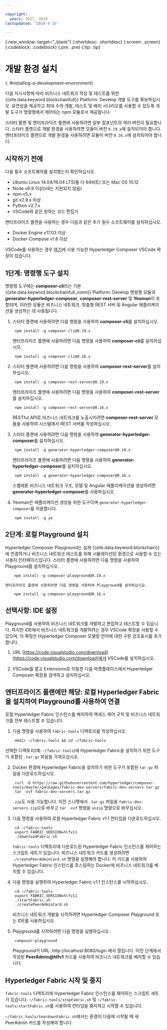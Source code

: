 ```yaml
---

copyright:
  years: 2017, 2018
lastupdated: "2018-5-15"

---
```


{:new_window: target="_blank"}
{:shortdesc: .shortdesc}
{:screen: .screen}
{:codeblock: .codeblock}
{:pre: .pre}
{:tip: .tip}

# 개발 환경 설치
{: #installing-a-development-environment}

다음 지시사항에 따라 비즈니스 네트워크 작성 및 테스트를 위한 {{site.data.keyword.blockchainfull}} Platform: Develop 개발 도구를 확보하십시오. 유연성을 제공하고 최대 수의 개발, 테스트 및 배치 시나리오를 사용할 수 있도록 개발 도구가 명령행에서 제어되는 npm 모듈로서 제공됩니다.

스타터 플랜 및 엔터프라이즈 플랜에 사용하려면 일부 컴포넌트의 여러 버전이 필요합니다. 스타터 플랜으로 개발 환경을 사용하려면 모듈이 버전 `0.19.x`에 설치되어야 합니다. 엔터프라이즈 플랜으로 개발 환경을 사용하려면 모듈이 버전 `0.16.x`에 설치되어야 합니다.

## 시작하기 전에

다음 필수 소프트웨어를 설치했는지 확인하십시오.

- Ubuntu Linux 14.04/16.04 LTS(둘 다 64비트) 또는 Mac OS 10.12
- Node v8.9 이상(v9는 지원되지 않음)
- npm v5.x
- git v2.9.x 이상
- Python v2.7.x
- VSCode와 같은 원하는 코드 편집기

엔터프라이즈 플랜을 사용하는 경우 다음과 같은 추가 필수 소프트웨어를 설치하십시오.

- Docker Engine v17.03 이상
- Docker-Compose v1.8 이상

VSCode를 사용하는 경우 [여기](https://marketplace.visualstudio.com/items?itemName=HyperledgerComposer.composer-support-client)에 사용 가능한 Hyperledger Composer VSCode 확장이 있습니다.

## 1단계: 명령행 도구 설치

명령행 도구에는 **composer-cli**라는 기본 {{site.data.keyword.blockchainfull_notm}} Platform: Develop 명령행 모듈과 **generator-hyperledger-composer**, **composer-rest-server** 및 **Yeoman**이 포함되며, 이러한 모듈은 비즈니스 네트워크, 맞춤형 REST 서버 및 Angular 애플리케이션을 생성하는 데 사용됩니다.

1. 스타터 플랜에 사용하려면 다음 명령을 사용하여 **composer-cli**를 설치하십시오.

        npm install -g composer-cli@0.19.x

    엔터프라이즈 플랜에 사용하려면 다음 명령을 사용하여 **composer-cli**를 설치하십시오.

        npm install -g composer-cli@0.16.x

2. 스타터 플랜에 사용하려면 다음 명령을 사용하여 **composer-rest-server**를 설치하십시오.

        npm install -g composer-rest-server@0.19.x

    엔터프라이즈 플랜에 사용하려면 다음 명령을 사용하여 **composer-rest-server**를 설치하십시오.

        npm install -g composer-rest-server@0.16.x

    RESTful API로 비즈니스 네트워크를 노출시키려면 **composer-rest-server** 모듈을 사용하여 시스템에서 REST 서버를 작성하십시오.

3. 스타터 플랜에 사용하려면 다음 명령을 사용하여 **generator-hyperledger-composer**를 설치하십시오.

        npm install -g generator-hyperledger-composer@0.19.x

    엔터프라이즈 플랜에 사용하려면 다음 명령을 사용하여 **generator-hyperledger-composer**를 설치하십시오.

        npm install -g generator-hyperledger-composer@0.16.x

    스켈레톤 비즈니스 네트워크 구조, 모델 및 Angular 애플리케이션을 생성하려면 **generator-hyperledger-composer**를 사용하십시오.

4. Yeoman은 애플리케이션 생성을 위한 도구이며 `generator-hyperledger-composer`를 이용합니다.

        npm install -g yo

## 2단계: 로컬 Playground 설치

Hyperledger Composer Playground는 실제 {{site.data.keyword.blockchain}}에 연결하거나 비즈니스 네트워크 테스트를 위해 시뮬레이션된 환경으로 사용할 수 있는 사용자 인터페이스입니다. 스타터 플랜에 사용하려면 다음 명령을 사용하여 Playground를 설치하십시오.

        npm install -g composer-playground@0.19.x

    엔터프라이즈 플랜에 사용하려면 다음 명령을 사용하여 Playground를 설치하십시오.

        npm install -g composer-playground@0.16.x

## 선택사항: IDE 설정

Playground를 사용하여 비즈니스 네트워크를 개발하고 편집하고 테스트할 수 있습니다. 하지만 IDE에서 비즈니스 네트워크를 개발하려는 경우 VSCode 확장을 사용할 수 있으며, 이 확장은 Hyperledger Composer 모델링 언어에 대한 구문 강조표시를 추가합니다.

1. URL [https://code.visualstudio.com/download](https://code.visualstudio.com/download)에서 VSCode를 설치하십시오.

2. VSCode를 열고 Extensions로 이동한 다음 마켓플레이스에서 Hyperledger Composer 확장을 검색하고 설치하십시오.

## 엔터프라이즈 플랜에만 해당: 로컬 Hyperledger Fabric을 설치하여 Playground를 사용하여 연결

로컬 Hyperledger Fabric 인스턴스를 배치하여 액세스 제어 규칙 및 비즈니스 네트워크를 전부 테스트할 수 있습니다.

1. 다음 명령을 사용하여 `fabric-tools` 디렉토리를 작성하십시오.

        mkdir ~/fabric-tools && cd ~/fabric-tools

선택한 디렉토리(예: `~/fabric-tools`)에 Hyperledger Fabric을 설치하기 위한 도구가 포함된 `.tar.gz` 파일을 가져오십시오.

2. Docker 환경에 Hyperledger Fabric을 설치하기 위한 도구가 포함된 `tar.gz` 파일을 다운로드하십시오.

        curl -O https://raw.githubusercontent.com/hyperledger/composer-tools/master/packages/fabric-dev-servers/fabric-dev-servers.tar.gz
        tar -xvf fabric-dev-servers.tar.gz

    `.zip`도 사용 가능합니다. 이전 스니펫에서 `.tar.gz` 파일을 `fabric-dev-servers.zip`으로 바꾸고 `tar -xvf` 명령을 `unzip` 명령으로 바꾸십시오.

3. 다음 명령을 사용하여 로컬 Hyperledger Fabric v1.1 런타임을 다운로드하십시오.

        cd ~/fabric-tools
        export FABRIC_VERSION=hlfv11
        ./downloadFabric.sh

    `fabric-tools` 디렉토리에 다운로드된 Hyperledger Fabric 인스턴스를 제어하는 스크립트 세트가 있습니다. 비즈니스 네트워크 카드를 생성하려면 `./createPeerAdminCard.sh` 명령을 실행해야 합니다. 이 카드를 사용하여 Hyperledger Fabric 인스턴스를 호스팅하는 Docker에 비즈니스 네트워크를 배치할 수 있습니다.

4. 다음 명령을 실행하여 Hyperledger Fabric v1.1 인스턴스를 시작하십시오.

        cd ~/fabric-tools
        export FABRIC_VERSION=hlfv11
        ./startFabric.sh
        ./createPeerAdminCard.sh

    비즈니스 네트워크 개발을 시작하려면 Hyperledger Composer Playground 또는 IDE를 사용하십시오.

5. Playground를 시작하려면 다음 명령을 실행하십시오.

        composer-playground

    Playground가 URL: http://localhost:8080/login 에서 열립니다. 이전 단계에서 작성된 **PeerAdmin@hlfv1** 카드를 사용하여 비즈니스 네트워크를 배치할 수 있습니다.


## Hyperledger Fabric 시작 및 중지

`fabric-tools` 디렉토리에 Hyperledger Fabric 인스턴스를 제어하는 스크립트 세트가 있습니다. `~/fabric-tools/stopFabric.sh` 및 `~/fabric-tools/startFabric.sh`를 사용하여 런타임을 중지하고 시작할 수 있습니다.

`~/fabric-tools/teardownFabric.sh`에서는 환경이 다음에 시작될 때 새 PeerAdmin 카드를 작성해야 합니다.
